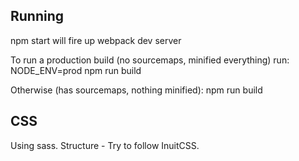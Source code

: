 
## Running
npm start will fire up webpack dev server

To run a production build (no sourcemaps, minified everything) run:
NODE_ENV=prod npm run build

Otherwise (has sourcemaps, nothing minified):
npm run build

## CSS

Using sass.
Structure - Try to follow InuitCSS.
